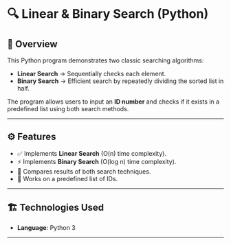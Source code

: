 # 🔍 Linear & Binary Search (Python)

## 📌 Overview
This Python program demonstrates two classic searching algorithms:
- **Linear Search** → Sequentially checks each element.  
- **Binary Search** → Efficient search by repeatedly dividing the sorted list in half.  

The program allows users to input an **ID number** and checks if it exists in a predefined list using both search methods.  

---

## ⚙️ Features
- ✅ Implements **Linear Search** (O(n) time complexity).  
- ⚡ Implements **Binary Search** (O(log n) time complexity).  
- 📝 Compares results of both search techniques.  
- 🎯 Works on a predefined list of IDs.  

---

## 🏗️ Technologies Used
- **Language**: Python 3  

---
